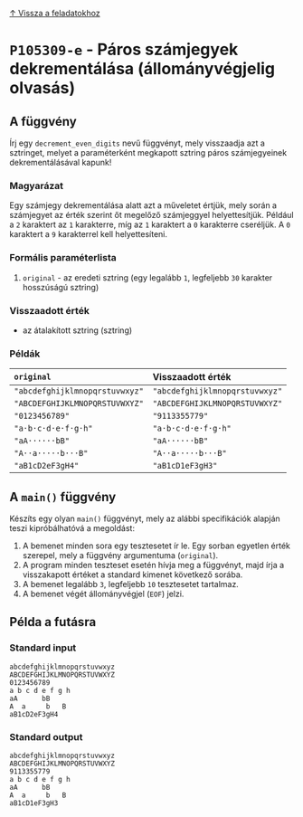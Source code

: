 
[↑ Vissza a feladatokhoz](./README.md)

# `P105309-e` - Páros számjegyek dekrementálása (állományvégjelig olvasás)

## A függvény

Írj egy `decrement_even_digits` nevű függvényt, mely visszaadja azt a sztringet, melyet a paraméterként megkapott sztring páros számjegyeinek dekrementálásával kapunk!

### Magyarázat
Egy számjegy dekrementálása alatt azt a műveletet értjük, mely során a számjegyet az érték szerint őt megelőző számjeggyel helyettesítjük. Például a `2` karaktert az `1` karakterre, míg az `1` karaktert a `0` karakterre cseréljük. A `0` karaktert a `9` karakterrel kell helyettesíteni.

### Formális paraméterlista

1. `original` - az eredeti sztring (egy legalább `1`, legfeljebb `30` karakter hosszúságú sztring)

### Visszaadott érték

* az átalakított sztring (sztring)

### Példák

| `original` | Visszaadott érték | 
| :--- | :-- | 
| `"abcdefghijklmnopqrstuvwxyz"` | `"abcdefghijklmnopqrstuvwxyz"` | 
| `"ABCDEFGHIJKLMNOPQRSTUVWXYZ"` | `"ABCDEFGHIJKLMNOPQRSTUVWXYZ"` | 
| `"0123456789"` | `"9113355779"` | 
| `"a·b·c·d·e·f·g·h"` | `"a·b·c·d·e·f·g·h"` | 
| `"aA······bB"` | `"aA······bB"` | 
| `"A··a·····b···B"` | `"A··a·····b···B"` | 
| `"aB1cD2eF3gH4"` | `"aB1cD1eF3gH3"` | 

## A `main()` függvény

Készíts egy olyan `main()` függvényt, mely az alábbi specifikációk alapján teszi kipróbálhatóvá a megoldást:

1. A bemenet minden sora egy tesztesetet ír le. Egy sorban egyetlen érték szerepel, mely a függvény argumentuma (`original`).
1. A program minden teszteset esetén hívja meg a függvényt, majd írja a visszakapott értéket a standard kimenet következő sorába.
1. A bemenet legalább `3`, legfeljebb `10` tesztesetet tartalmaz.
1. A bemenet végét állományvégjel (`EOF`) jelzi.

## Példa a futásra

### Standard input

```
abcdefghijklmnopqrstuvwxyz
ABCDEFGHIJKLMNOPQRSTUVWXYZ
0123456789
a b c d e f g h
aA      bB
A  a     b   B
aB1cD2eF3gH4
```

### Standard output

```
abcdefghijklmnopqrstuvwxyz
ABCDEFGHIJKLMNOPQRSTUVWXYZ
9113355779
a b c d e f g h
aA      bB
A  a     b   B
aB1cD1eF3gH3
```